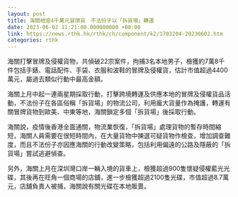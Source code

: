 ```yaml
---
layout: post
title: 海關檢逾4千萬元冒牌貨　不法份子以「拆貨場」轉運
date: 2023-06-02 11:21:08.000000000 +08:00
link: https://news.rthk.hk/rthk/ch/component/k2/1703204-20230602.htm
categories: rthk
---
```


海關打擊冒牌及侵權貨物，共偵破22宗案件，拘捕3名本地男子，檢獲約7萬8千件包括手錶、電話配件、手袋、衣服和波鞋的冒牌及侵權貨，估計市值超過4400萬元，屬過去類似行動中最高金額。

海關上月中起一連兩星期採取行動，打擊跨境轉運及供應本地的冒牌及侵權貨品活動，不法份子在各區俗稱「拆貨場」的物流公司，利用龐大貨量作為掩護，轉運有關冒牌貨物到歐美、中東等地，海關鎖定多個「拆貨場」後採取行動。

海關說，疫情後香港全面通關，物流業恢復，「拆貨場」處理貨物的暫存時間縮短，海關人員需要在很短時間內，在大量貨物中揀選可疑貨物作檢查，增加調查難度，而且不法份子亦因應海關的行動改變策略，包括利用偏遠的公路及隱蔽的「拆貨場」嘗試逃避偵查。

另外，海關上月在深圳灣口岸一輛入境的貨車上，檢獲超過900隻懷疑侵權藍光光碟，其後再在旺角一個商場的店舖，進一步檢獲超過2100隻光碟，市值超過8.7萬元，店舖負責人被捕，海關說有關光碟在本地販賣。
